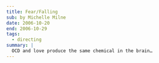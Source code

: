 ```yaml
---
title: Fear/Falling
sub: by Michelle Milne
date: 2006-10-20
end: 2006-10-29
tags:
  - directing
summary: |
  OCD and love produce the same chemical in the brain…
---
```

